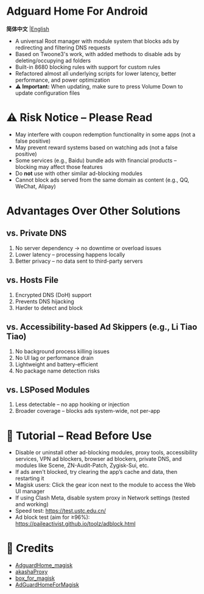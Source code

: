 # Adguard Home For Android
**简体中文** |[English](README.en.md)
- A universal Root manager with module system that blocks ads by redirecting and filtering DNS requests
- Based on Twoone3's work, with added methods to disable ads by deleting/occupying ad folders
- Built-in 8680 blocking rules with support for custom rules
- Refactored almost all underlying scripts for lower latency, better performance, and power optimization
- **⚠️ Important:** When updating, make sure to press Volume Down to update configuration files

# ⚠️ Risk Notice – Please Read

- May interfere with coupon redemption functionality in some apps (not a false positive)
- May prevent reward systems based on watching ads (not a false positive)
- Some services (e.g., Baidu) bundle ads with financial products – blocking may affect those features
- Do **not** use with other similar ad-blocking modules
- Cannot block ads served from the same domain as content (e.g., QQ, WeChat, Alipay)

# Advantages Over Other Solutions

## vs. Private DNS
1. No server dependency → no downtime or overload issues
2. Lower latency – processing happens locally
3. Better privacy – no data sent to third-party servers

## vs. Hosts File
1. Encrypted DNS (DoH) support
2. Prevents DNS hijacking
3. Harder to detect and block

## vs. Accessibility-based Ad Skippers (e.g., Li Tiao Tiao)
1. No background process killing issues
2. No UI lag or performance drain
3. Lightweight and battery-efficient
4. No package name detection risks

## vs. LSPosed Modules
1. Less detectable – no app hooking or injection
2. Broader coverage – blocks ads system-wide, not per-app

# 📖 Tutorial – Read Before Use

- Disable or uninstall other ad-blocking modules, proxy tools, accessibility services, VPN ad blockers, browser ad blockers, private DNS, and modules like Scene, ZN-Audit-Patch, Zygisk-Sui, etc.
- If ads aren't blocked, try clearing the app’s cache and data, then restarting it
- Magisk users: Click the gear icon next to the module to access the Web UI manager
- If using Clash Meta, disable system proxy in Network settings (tested and working)
- Speed test: https://test.ustc.edu.cn/
- Ad block test (aim for ≥96%): https://paileactivist.github.io/toolz/adblock.html

# 🙏 Credits

- [AdguardHome_magisk](https://github.com/410154425/AdGuardHome_magisk)
- [akashaProxy](https://github.com/ModuleList/akashaProxy)
- [box_for_magisk](https://github.com/taamarin/box_for_magisk)
- [AdGuardHomeForMagisk](https://github.com/twoone-3/AdGuardHomeForMagisk)
